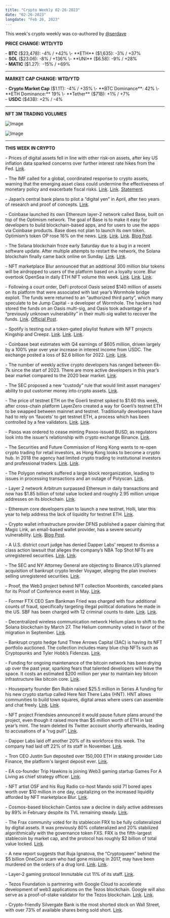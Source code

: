 ```yaml
---
title: "Crypto Weekly 02-26-2023"
date: "02-26-2023"
longdate: "Feb 26, 2023"
---
```


This week's crypto weekly was co-authored by [@serdave](https://twitter.com/serdave_eth)

**PRICE CHANGE: WTD/YTD**

\- **BTC** ($23,478): -4% / +42%  
\- **ETH** ($1,635): -3% / +37%  
\- **SOL** ($23.06): -8% / +136%  
\- **UNI** ($6.58): -9% / +28%  
\- **MATIC** ($1.27):  -15% / +69%



---

**MARKET CAP CHANGE: WTD/YTD**

\- **Crypto Market Cap** ($1.1T): -4% / +35%  
\- **BTC Dominance**: 42%  
\- **ETH Dominance:** 19%  
\- **Tether** ($71B): +1% / +7%  
\- **USDC** ($43B): +2% / -4%



---

**NFT 3M TRADING VOLUMES**

![Image](/images/02-26-2023-1.png)

![Image](/images/02-26-2023-2.png)

---

**THIS WEEK IN CRYPTO**

\- Prices of digital assets fell in line with other risk-on assets, after key US inflation data sparked concerns over further interest rate hikes from the Fed. [Link](https://www.nytimes.com/2023/02/16/business/bitcoin-price-rally.html).  
  
\- The IMF called for a global, coordinated response to crypto assets, warning that the emerging asset class could undermine the effectiveness of monetary policy and exacerbate fiscal risks. [Link](https://www.bloomberg.com/news/articles/2023-02-25/world-should-regulate-private-cryptocurrencies-more-imf-says). [Link](https://www.theblock.co/post/214649/imf-calls-for-coordinated-action-over-fears-crypto-could-undermine-global-monetary-system). [Statement](https://www.imf.org/en/News/Articles/2023/02/23/pr2351-imf-executive-board-discusses-elements-of-effective-policies-for-crypto-assets).    
  
\- Japan’s central bank plans to pilot a “digital yen” in April, after two years of research and proof of concepts. [Link](https://techcrunch.com/2023/02/20/japans-central-bank-to-pilot-digital-currency-starting-in-april/).   
  
\- Coinbase launched its own Ethereum layer-2 network called Base, built on top of the Optimism network. The goal of Base is to make it easy for developers to build blockchain-based apps, and for users to use the apps via Coinbase products. Base does not plan to launch its own token. Optimism’s token OP rose 16% on the news. [Link](https://techcrunch.com/2023/02/23/coinbase-launches-blockchain-base-to-help-developers-build-dapps-on-chain/). [Link](https://decrypt.co/121992/coinbase-ethereum-layer-2-base). [Link](https://decrypt.co/122029/optimism-pumps-coinbase-layer-2-launch). [Blog Post](https://www.coinbase.com/blog/introducing-base).  
  
\- The Solana blockchain froze early Saturday due to a bug in a recent software update. After multiple attempts to restart the network, the Solana blockchain finally came back online on Sunday. [Link](https://www.theblock.co/post/215191/solana-blockchain-impacted-by-technical-issue). [Link](https://www.theblock.co/post/215235/solana-network-back-online-following-second-restart).   
  
\- NFT marketplace Blur announced that an additional 300 million blur tokens will be airdropped to users of the platform based on a loyalty score. Blur overtook OpenSea in daily ETH NFT volume this week. [Link](https://fortune.com/crypto/2023/02/26/nft-marketplace-blur-opensea-trading/). [Link](https://decrypt.co/121887/blur-to-airdrop-300m-in-extra-tokens-to-loyal-nft-traders). [Link](https://decrypt.co/121768/blur-opensea-ethereum-nft-trading-skyrockets).   
  
\- Following a court order, DeFi protocol Oasis seized $140 million of assets on its platform that were associated with last year’s Wormhole bridge exploit. The funds were returned to an “authorized third party”, which many speculate to be Jump Capital - a developer of Wormhole. The hackers had stored the funds on an Oasis multi-sig, and Oasis took advantage of a “previously unknown vulnerability” in their multi-sig wallet to recover the funds. [Link](https://www.coindesk.com/business/2023/02/24/oasis-exploits-its-own-wallet-software-to-seize-crypto-stolen-in-wormhole-hack/). [Official Post](https://blog.oasis.app/statement-regarding-the-transactions-from-the-oasis-multisig-on-21st-feb-2023/).   
  
\- Spotify is testing out a token-gated playlist feature with NFT projects Kingship and Creepz. [Link](https://techcrunch.com/2023/02/23/spotify-is-testing-playlists-that-could-be-unlocked-by-nft-holders/). [Link](https://www.theblock.co/post/214343/spotify-starts-testing-ways-to-access-music-via-nfts). [Link](https://decrypt.co/122040/spotify-taps-overlord-join-token-gated-playlist-pilot-creepz-nft-holders).   
  
\- Coinbase beat estimates with Q4 earnings of $605 million, driven largely by a 100% year over year increase in interest income from USDC. The exchange posted a loss of $2.6 billion for 2022. [Link](https://fortune.com/crypto/2023/02/21/coinbase-beats-revenue-estimates-but-still-posts-2-6-billion-loss-for-2022-amid-crypto-winter/). [Link](https://www.theblock.co/post/213965/coinbase-earnings-beat-thanks-to-usdc-interest-income-analysts-say).   
  
\- The number of weekly active crypto developers has ranged between 6k-7k since the start of 2023. There are more active developers in this year’s bear market compared to the 2020 bear market. [Link](https://www.coindesk.com/consensus-magazine/2023/02/22/developer-activity-shows-healthy-growth-of-the-crypto-space/).   
  
\- The SEC proposed a new “custody” rule that would limit asset managers’ ability to put customer money into crypto assets. [Link](https://www.nytimes.com/2023/02/16/business/bitcoin-price-rally.html).   
  
\- The price of testnet ETH on the Goerli testnet spiked to $1.60 this week, after cross-chain platform LayerZero created a way for Goerli’s testnet ETH to be swapped between mainnet and testnet. Traditionally developers have had to rely on ‘faucets’ to get testnet ETH, a process which has been controlled by a few validators. [Link](https://www.theblock.co/post/215248/speculators-push-price-of-testnet-ether-on-goerli-network-to-1-60). [Link](https://www.theblock.co/post/213868/layerzero-sparks-controversy-by-making-it-possible-to-buy-testnet-ether).   
  
\- Paxos was ordered to cease minting Paxos-issued BUSD, as regulators look into the issuer’s relationship with crypto exchange Binance. [Link](https://www.dfs.ny.gov/consumers/alerts/Paxos_and_Binance).   
  
\- The Securities and Future Commission of Hong Kong wants to re-open crypto trading for retail investors, as Hong Kong looks to become a crypto hub. In 2018 the agency had limited crypto trading to institutional investors and professional traders. [Link](https://techcrunch.com/2023/02/20/hong-kong-crypto-regulation/). [Link](https://decrypt.co/121731/hong-kong-mulls-reopening-crypto-trading-retail-investors).   
  
\- The Polygon network suffered a large block reorganization, leading to issues in processing transactions and an outage of Polyscan. [Link](https://www.coindesk.com/tech/2023/02/22/polygon-blockchain-suffers-apparent-outage/).   
  
\- Layer 2 network Arbitrum surpassed Ethereum in daily transactions and now has $1.85 billion of total value locked and roughly 2.95 million unique addresses on its blockchain. [Link](https://www.coindesk.com/tech/2023/02/22/layer-2-network-arbitrum-surpasses-ethereum-in-daily-transactions/).   
  
\- Ethereum core developers plan to launch a new testnet, Holli, later this year to help address the lack of liquidity for testnet ETH. [Link](https://www.theblock.co/post/214974/ethereum-core-developers-plan-new-testnet-called-holli).  
  
\- Crypto wallet infrastructure provider DFNS published a paper claiming that Magic Link, an email-based wallet provider, has a severe security vulnerability. [Link](https://www.coindesk.com/tech/2023/02/24/crypto-wallet-firm-dfns-says-magic-links-have-critical-vulnerability/). [Blog Post](https://assets.website-files.com/6248142028928a25074e21ec/63f7fca0bc99c256c3dfb643_Magic%20vuln.pdf).   
  
\- A U.S. district court judge has denied Dapper Labs' request to dismiss a class action lawsuit that alleges the company’s NBA Top Shot NFTs are unregistered securities. [Link](https://techcrunch.com/2023/02/23/nba-top-shot-creator-to-face-lawsuit-around-securities-status/). [Link](https://decrypt.co/121938/nba-top-shot-nfts-securities-dapper-labs-lawsuit).  
  
\- The SEC and NY Attorney General are objecting to Binance.US’s planned acquisition of bankrupt crypto lender Voyager, alleging the plan involves selling unregistered securities. [Link](https://www.coindesk.com/policy/2023/02/23/sec-objects-to-binanceus-1b-voyager-deal-alleging-sale-of-unregistered-securities/).   
  
\- Proof, the Web3 project behind NFT collection Moonbirds, canceled plans for its Proof of Conference event in May. [Link](https://decrypt.co/121769/proof-cancels-conference-moonbirds-nft).   
  
\- Former FTX CEO Sam Bankman Fried was charged with four additional counts of fraud, specifically targeting illegal political donations he made in the US. SBF has been charged with 12 criminal counts to date. [Link](https://techcrunch.com/2023/02/23/sam-bankman-fried-faces-new-criminal-charges-for-unlawful-political-contributions/). [Link](https://decrypt.co/122022/sam-bankman-fried-new-criminal-charges).   
  
\- Decentralized wireless communication network Helium plans to shift to the Solana blockchain by March 27. The Helium community voted in favor of the migration in September. [Link](https://www.coindesk.com/tech/2023/02/20/helium-to-fully-migrate-to-solana-blockchain-by-march-27/).   
  
\- Bankrupt crypto hedge fund Three Arrows Capital (3AC) is having its NFT portfolio auctioned. The collection includes many blue chip NFTs such as Cryptopunks and Tyler Hobb’s Fidenzas. [Link](https://www.theblock.co/post/214287/3acs-nft-collection-to-be-put-up-for-sale-by-liquidator).   
  
\- Funding for ongoing maintenance of the bitcoin network has been drying up over the past year, sparking fears that talented developers will leave the space. It costs an estimated $200 million per year to maintain key bitcoin infrastructure like bitcoin core. [Link](https://www.coindesk.com/consensus-magazine/2023/02/23/can-bitcoin-afford-to-maintain-its-core-network-coindesk/).  
  
\- Houseparty founder Ben Rubin raised $25.5 million in Series A funding for his new crypto startup called Here Not There Labs (HNT). HNT allows communities to build town squares, digital areas where users can assemble and chat freely. [Link](https://techcrunch.com/2023/02/23/towns-protocol-app-ben-rubin/). [Link](https://www.theblock.co/post/214363/houseparty-co-founder-raises-25-5-million-for-ethereum-town-square-protocol).   
  
\- NFT project Friendsies announced it would pause future plans around the project, even though it raised more than $5 million worth of ETH in last year’s mint. The team deleted its Twitter account shortly afterwards, leading to accusations of a “rug pull”. [Link](https://decrypt.co/121843/friendsies-rug-pull-nft-holders-could-the-community-take-over).   
  
\- Dapper Labs laid off another 20% of its workforce this week. The company had laid off 22% of its staff in November. [Link](https://decrypt.co/122076/dapper-labs-ceo-confirms-new-round-of-layoffs).   
  
\- Tron CEO Justin Sun deposited over 150,000 ETH in staking provider Lido Finance, the platform's largest deposit ever. [Link](https://www.theblock.co/post/215215/lido-finance-reports-largest-ever-daily-stake-inflow-with-more-than-150000-eth-staked).  
  
\- EA co-founder Trip Hawkins is joining Web3 gaming startup Games For A Living as chief strategy officer. [Link](https://www.coindesk.com/web3/2023/02/24/electronic-arts-founder-trip-hawkins-joins-web3-gaming-startup-as-cso/).   
  
\- NFT artist OSF and his Rug Radio co-host Mando sold 71 bored apes worth over $10 million in one day, capitalizing on the increased liquidity afforded by NFT marketplace Blur. [Link](https://www.theblock.co/post/214373/bored-ape-whales-cash-out-using-blur).   
  
\- Cosmos-based blockchain Cantos saw a decline in daily active addresses by 89% in February despite its TVL remaining steady. [Link](https://www.coindesk.com/business/2023/02/23/layer-1-blockchain-cantos-daily-active-addresses-and-transactions-dips-89-in-february/).   
  
\- The Frax community voted for its stablecoin FRX to be fully collateralized by digital assets. It was previously 80% collateralized and 20% stabilized algorithmically with the governance token FXS. FRX is the fifth-largest stablecoin by market cap, and the protocol has roughly $2 billion of total value locked. [Link](https://www.coindesk.com/markets/2023/02/22/frax-finance-votes-to-fully-collateralize-its-1-billion-stablecoin/).  
  
\- A new report suggests that Ruja Ignatova, the “Cryptoqueen” behind the $5 billion OneCoin scam who had gone missing in 2017, may have been murdered on the orders of a drug lord. [Link](https://fortune.com/crypto/2023/02/24/ruja-ignatova-cryptoqueen-onecoin-murder-bulgaria-crime-boss-yacht/). [Link](https://decrypt.co/121879/bulgarian-investigators-claim-cryptoqueen-ruja-ignatova-was-killed-in-2018).   
  
\- Layer-2 gaming protocol Immutable cut 11% of its staff. [Link](https://www.theblock.co/post/213861/immutable-carries-out-second-round-of-layoffs-in-seven-months-cuts-11-smh).   
  
\- Tezos Foundation is partnering with Google Cloud to accelerate development of web3 applications on the Tezos blockchain. Google will also serve as a proof-of-stake validator for the Tezos blockchain. [Link](https://techcrunch.com/2023/02/22/google-cloud-partners-with-tezos-blockchain-to-bring-web3-technology-to-its-customers/). [Link](https://www.theblock.co/post/213851/tezos-signs-up-google-cloud-as-a-validator-on-its-blockchain).  
  
\- Crypto-friendly Silvergate Bank is the most shorted stock on Wall Street, with over 73% of available shares being sold short. [Link](https://decrypt.co/121851/crypto-friendly-bank-silvergate-is-most-shorted-stock).